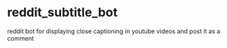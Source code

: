# reddit_subtitle_bot
reddit bot for displaying close captioning in youtube videos and post it as a comment

